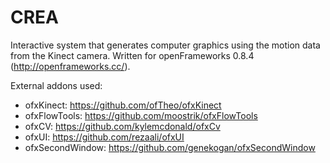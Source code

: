 CREA
====
Interactive system that generates computer graphics using the motion data from the Kinect camera. Written for openFrameworks 0.8.4 (http://openframeworks.cc/). 

External addons used:
* ofxKinect: https://github.com/ofTheo/ofxKinect
* ofxFlowTools: https://github.com/moostrik/ofxFlowTools
* ofxCV: https://github.com/kylemcdonald/ofxCv
* ofxUI: https://github.com/rezaali/ofxUI
* ofxSecondWindow: https://github.com/genekogan/ofxSecondWindow
